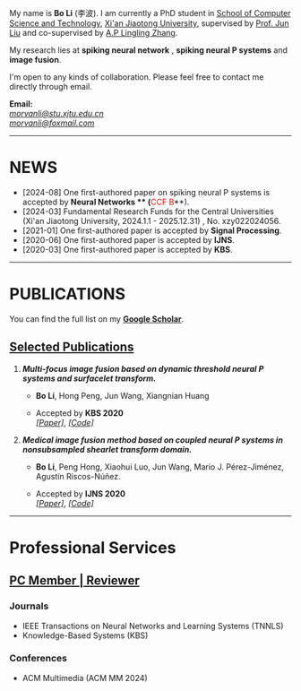

My name is **Bo Li** (李波). I am currently a PhD student in [School of Computer Science  and Technology](http://www.cs.xjtu.edu.cn/), [Xi'an Jiaotong University](http://www.xjtu.edu.cn/), supervised by [Prof. Jun Liu](https://gr.xjtu.edu.cn/en/web/liukeen/4) and co-supervised by [A.P Lingling Zhang](https://gr.xjtu.edu.cn/en/web/zhanglling).

My research lies at **spiking neural network** , **spiking neural P systems**  and **image fusion**.

I'm open to any kinds of collaboration. Please feel free to contact me directly through email.

**Email:**  
*morvanli@stu.xjtu.edu.cn*  
*morvanli@foxmail.com*  

---

# NEWS
- [2024-08] One first-authored paper on spiking neural P systems is accepted by **Neural Networks ** (**<font color='red'>CCF B</font>**). 
- [2024-03] Fundamental Research Funds for the Central Universities (Xi'an Jiaotong University, 2024.1.1 - 2025.12.31) , No. xzy022024056. 
- [2021-01] One first-authored paper is accepted by **Signal Processing**.
- [2020-06] One first-authored paper is accepted by **IJNS**.
- [2020-03] One first-authored paper is accepted by **KBS**.


---

# PUBLICATIONS

You can find the full list on my [**Google Scholar**](https://scholar.google.com/citations?user=C6dA9NAAAAAJ&hl=zh-CN).

## <u> Selected Publications </u>

1. ***Multi-focus image fusion based on dynamic threshold neural P systems and surfacelet transform.***

   * **Bo Li**, Hong Peng, Jun Wang, Xiangnian Huang 

   * Accepted by **KBS 2020**  
     [*[Paper]*](https://www.sciencedirect.com/science/article/pii/S0950705120301854), [*[Code]*](https://github.com/MorvanLi/DTNP-ST)


2. ***Medical image fusion method based on coupled neural P systems in nonsubsampled shearlet transform domain.***

   * **Bo Li**,  Peng Hong, Xiaohui Luo, Jun Wang, Mario J. Pérez-Jiménez, Agustín Riscos-Núñez.

   * Accepted by **IJNS 2020**  
     [*[Paper]*](https://www.worldscientific.com/doi/abs/10.1142/S0129065720500501), [*[Code]*](https://github.com/MorvanLi/CNP-MIF)


---

# Professional Services

## <u> PC Member | Reviewer </u>

### Journals 

* IEEE Transactions on Neural Networks and Learning Systems (TNNLS)
* Knowledge-Based Systems (KBS) 

### Conferences

* ACM Multimedia (ACM MM 2024)